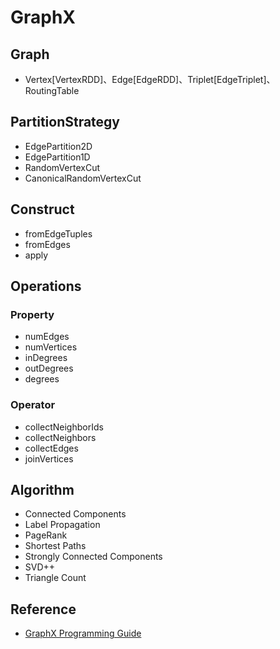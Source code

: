 # GraphX

## Graph

- Vertex[VertexRDD]、Edge[EdgeRDD]、Triplet[EdgeTriplet]、RoutingTable

## PartitionStrategy

- EdgePartition2D
- EdgePartition1D
- RandomVertexCut
- CanonicalRandomVertexCut

## Construct

- fromEdgeTuples
- fromEdges
- apply

## Operations

### Property

- numEdges
- numVertices
- inDegrees
- outDegrees
- degrees

### Operator

- collectNeighborIds
- collectNeighbors
- collectEdges
- joinVertices

## Algorithm

- Connected Components
- Label Propagation
- PageRank
- Shortest Paths
- Strongly Connected Components
- SVD++
- Triangle Count

## Reference

- [GraphX Programming Guide](https://spark.apache.org/docs/latest/graphx-programming-guide.html)